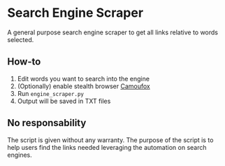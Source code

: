# Search Engine Scraper
A general purpose search engine scraper to get all links relative to words selected.

## How-to
1. Edit words you want to search into the engine
2. (Optionally) enable stealth browser [Camoufox](https://github.com/daijro/camoufox)
3. Run `engine_scraper.py`
4. Output will be saved in TXT files

## No responsability
The script is given without any warranty. The purpose of the script is to help users find the links needed leveraging the automation on search engines.

